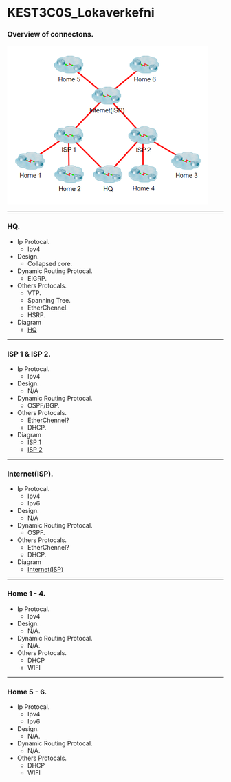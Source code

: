 # KEST3C0S_Lokaverkefni


### Overview of connectons.
<img src="https://github.com/Robertingi00/KEST3CS_Lokaverkefni/blob/master/resources/img/mainImg.PNG?raw=true"/>


---

### HQ.
* Ip Protocal.
    * Ipv4
* Design.
    * Collapsed core.
* Dynamic Routing Protocal.
    * EIGRP.
* Others Protocals.
    * VTP.
    * Spanning Tree.
    * EtherChennel.
    * HSRP.
* Diagram
    * [HQ](./HQ)
    
---

### ISP 1 & ISP 2.
* Ip Protocal.
    * Ipv4
* Design.
    * N/A
* Dynamic Routing Protocal.
    * OSPF/BGP.
* Others Protocals.
    * EtherChennel?
    * DHCP.
* Diagram
    * [ISP 1](./ISP1)
    * [ISP 2](./ISP2)

---

### Internet(ISP).
* Ip Protocal.
    * Ipv4
    * Ipv6
* Design.
    * N/A
* Dynamic Routing Protocal.
    * OSPF.
* Others Protocals.
    * EtherChennel?
    * DHCP.
* Diagram
    * [Internet(ISP)](./Internet(ISP))
    
---

### Home 1 - 4.
* Ip Protocal.
    * Ipv4
* Design.
    * N/A.
* Dynamic Routing Protocal.
    * N/A.
* Others Protocals.
    * DHCP
    * WIFI
---

### Home 5 - 6.
* Ip Protocal.
    * Ipv4
    * Ipv6
* Design.
    * N/A.
* Dynamic Routing Protocal.
    * N/A.
* Others Protocals.
    * DHCP
    * WIFI
